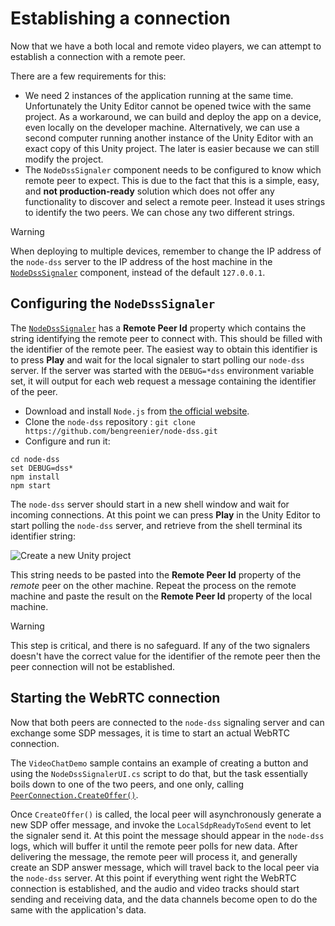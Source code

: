# Establishing a connection

Now that we have a both local and remote video players, we can attempt to establish a connection with a remote peer.

There are a few requirements for this:

- We need 2 instances of the application running at the same time. Unfortunately the Unity Editor cannot be opened twice with the same project. As a workaround, we can build and deploy the app on a device, even locally on the developer machine. Alternatively, we can use a second computer running another instance of the Unity Editor with an exact copy of this Unity project. The later is easier because we can still modify the project.
- The `NodeDssSignaler` component needs to be configured to know which remote peer to expect. This is due to the fact that this is a simple, easy, and **not production-ready** solution which does not offer any functionality to discover and select a remote peer. Instead it uses strings to identify the two peers. We can chose any two different strings.

> [!Warning]
> When deploying to multiple devices, remember to change the IP address of the `node-dss` server to the IP address of the host machine in the [`NodeDssSignaler`](xref:Microsoft.MixedReality.WebRTC.Unity.NodeDssSignaler) component, instead of the default `127.0.0.1`.

## Configuring the `NodeDssSignaler`

The [`NodeDssSignaler`](xref:Microsoft.MixedReality.WebRTC.Unity.NodeDssSignaler) has a **Remote Peer Id** property which contains the string identifying the remote peer to connect with. This should be filled with the identifier of the remote peer. The easiest way to obtain this identifier is to press **Play** and wait for the local signaler to start polling our `node-dss` server. If the server was started with the `DEBUG=*dss` environment variable set, it will output for each web request a message containing the identifier of the peer.

- Download and install `Node.js` from [the official website](https://nodejs.org/en/).
- Clone the `node-dss` repository : `git clone https://github.com/bengreenier/node-dss.git`
- Configure and run it:

```
cd node-dss
set DEBUG=dss*
npm install
npm start
```

The `node-dss` server should start in a new shell window and wait for incoming connections. At this point we can press **Play** in the Unity Editor to start polling the `node-dss` server, and retrieve from the shell terminal its identifier string:

![Create a new Unity project](helloworld-unity-17.png)

This string needs to be pasted into the **Remote Peer Id** property of the _remote_ peer on the other machine. Repeat the process on the remote machine and paste the result on the **Remote Peer Id** property of the local machine.

> [!Warning]
> This step is critical, and there is no safeguard. If any of the two signalers doesn't have the correct value for the identifier of the remote peer then the peer connection will not be established.

## Starting the WebRTC connection

Now that both peers are connected to the `node-dss` signaling server and can exchange some SDP messages, it is time to start an actual WebRTC connection.

The `VideoChatDemo` sample contains an example of creating a button and using the `NodeDssSignalerUI.cs` script to do that, but the task essentially boils down to one of the two peers, and one only, calling [`PeerConnection.CreateOffer()`](xref:Microsoft.MixedReality.WebRTC.PeerConnection.CreateOffer).

Once `CreateOffer()` is called, the local peer will asynchronously generate a new SDP offer message, and invoke the `LocalSdpReadyToSend` event to let the signaler send it. At this point the message should appear in the `node-dss` logs, which will buffer it until the remote peer polls for new data. After delivering the message, the remote peer will process it, and generally create an SDP answer message, which will travel back to the local peer via the `node-dss` server. At this point if everything went right the WebRTC connection is established, and the audio and video tracks should start sending and receiving data, and the data channels become open to do the same with the application's data.
